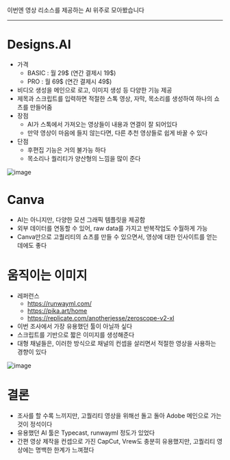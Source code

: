 이번엔 영상 리소스를 제공하는 AI 위주로 모아봤습니다

---

# Designs.AI
- 가격
  - BASIC : 월 29$ (연간 결제시 19$)
  - PRO : 월 69$ (연간 결제시 49$)
- 비디오 생성을 메인으로 로고, 이미지 생성 등 다양한 기능 제공
- 제목과 스크립트를 입력하면 적절한 스톡 영상, 자막, 목소리를 생성하여 하나의 쇼츠를 만들어줌
- 장점
  - AI가 스톡에서 가져오는 영상들이 내용과 연결이 잘 되어있다
  - 만약 영상이 마음에 들지 않는다면, 다른 추천 영상들로 쉽게 바꿀 수 있다
- 단점
  - 후편집 기능은 거의 불가능 하다
  - 목소리나 퀄리티가 양산형의 느낌을 많이 준다
  
![image](https://github.com/sipe-team/2-2_aisidderu/assets/43740455/96222374-a82f-4a84-9ebc-cafd5e6b5ce7)

# Canva
- AI는 아니지만, 다양한 모션 그래픽 템플릿을 제공함
- 외부 데이터를 연동할 수 있어, raw data를 가지고 반복작업도 수월하게 가능
- Canva만으로 고퀄리티의 쇼츠를 만들 수 있으면서, 영상에 대한 인사이트를 얻는 데에도 좋다

# 움직이는 이미지
- 레퍼런스
  - https://runwayml.com/
  - https://pika.art/home
  - https://replicate.com/anotherjesse/zeroscope-v2-xl
- 이번 조사에서 가장 유용했던 툴이 아닐까 싶다
- 스크립트를 기반으로 짧은 이미지를 생성해준다
- 대형 채널들은, 이러한 방식으로 채널의 컨셉을 살리면서 적절한 영상을 사용하는 경향이 있다

![image](https://github.com/sipe-team/2-2_aisidderu/assets/43740455/1f2b78e7-a47d-4bd8-8c22-54fb24962b50)

# 결론
- 조사를 할 수록 느끼지만, 고퀄리티 영상을 위해선 돌고 돌아 Adobe 메인으로 가는 것이 정석이다
- 유용했던 AI 툴은 Typecast, runwayml 정도가 있었다
- 간편 영상 제작을 컨셉으로 가진 CapCut, Vrew도 충분히 유용했지만, 고퀄리티 영상에는 명백한 한계가 느껴졌다
